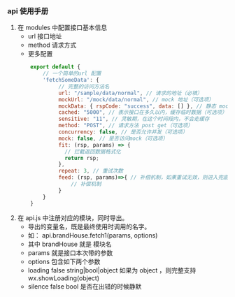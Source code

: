 ### api 使用手册
1. 在 modules 中配置接口基本信息
    - url 接口地址
    - method 请求方式
    - 更多配置
    ```javascript
        export default {
            // 一个简单的url 配置
            'fetchSomeData': {
                 // 完整的访问方法名
                 url: "/sample/data/normal", // 请求的地址（必填）
                 mockUrl: "/mock/data/normal", // mock 地址（可选项）
                 mockData: { rspCode: "success", data: [] }, // 静态 mock 数据
                 cached: "5000", // 表示接口在多久以内，缓存临时数据（可选项）
                 sensitive: "11", // 灵敏期，在这个时间段内，不会走缓存
                 method: "POST", // 请求方法 post get（可选项）
                 concurrency: false, // 是否允许并发（可选项）
                 mock: false, // 是否访问mock（可选项）
                 fit: (rsp, params) => {
                   // 拦截返回数据格式化
                   return rsp;
                 },
                 repeat: 3, // 重试次数
                 feed: (rsp, params)=>{ // 补偿机制，如果重试无效，则进入兜底返回
                     // 补偿机制
                 }
            }
        }
    ```
2. 在 api.js 中注册对应的模块，同时导出。
    - 导出的变量名，既是最终使用时调用的名字。
    - 如： api.brandHouse.fetch1(params, options)
     - 其中 brandHouse 就是 模块名
     - params 就是接口本次带的参数
     - options 包含如下两个参数
      - loading false string|bool|object 如果为 object ，则完整支持 wx.showLoading(object)
      - silence false bool 是否在出错的时候静默
